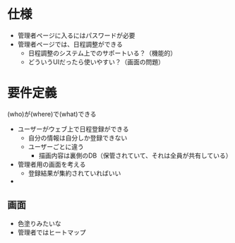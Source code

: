 # 仕様

- 管理者ページに入るにはパスワードが必要
- 管理者ページでは、日程調整ができる
    - 日程調整のシステム上でのサポートいる？（機能的）
    - どういうUIだったら使いやすい？（画面の問題）

# 要件定義

(who)が(where)で(what)できる

- ユーザーがウェブ上で日程登録ができる
    - 自分の情報は自分しか登録できない
    - ユーザーごとに違う
        - 描画内容は裏側のDB（保管されていて、それは全員が共有している）
- 管理者用の画面を考える
    - 登録結果が集約されていればいい
- 

## 画面

- 色塗りみたいな
- 管理者ではヒートマップ